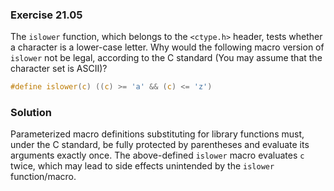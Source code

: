 ### Exercise 21.05

The `islower` function, which belongs to the `<ctype.h>` header, tests whether a
character is a lower-case letter. Why would the following macro version of
`islower` not be legal, according to the C standard (You may assume that the
character set is ASCII)?

```c
#define islower(c) ((c) >= 'a' && (c) <= 'z')
```

### Solution

Parameterized macro definitions substituting for library functions must, under
the C standard, be fully protected by parentheses and evaluate its arguments
exactly once. The above-defined `islower` macro evaluates `c` twice, which may
lead to side effects unintended by the `islower` function/macro. 
